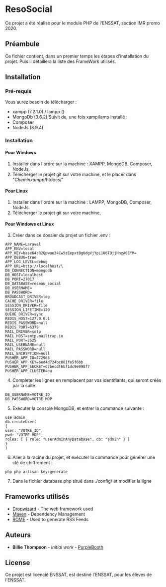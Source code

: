 # ResoSocial

Ce projet a été réalisé pour le module PHP de l'ENSSAT, section IMR promo 2020.

## Préambule

Ce fichier contient, dans un premier temps les étapes d'installation du projet.
Puis il détaillera la liste des FrameWork utilisés.

## Installation
### Pré-requis

Vous aurez besoin de télécharger :
 * xampp (7.2.1.0) / lampp ()
 * MongoDb (3.6.2)
Suivit de, une fois xamp/lamp installé :
 * Composer 
 * NodeJs (8.9.4)

### Installation
#### Pour Windows

1. Installer dans l'ordre sur la machine : XAMPP, MongoDB, Composer, NodeJs.
2. Télécherger le projet git sur votre machine, et le placer dans "_Cheminxampp_/htdocs/"

#### Pour Linux

1. Installer dans l'ordre sur la machine : LAMPP, MongoDB, Composer, NodeJs.
2. Télécherger le projet git sur votre machine, 

#### Pour Windows et Linux

3. Créer dans ce dossier du projet un fichier .env :
```
APP_NAME=Laravel
APP_ENV=local
APP_KEY=base64:R2Qpwae34Cw5zEepxtBg6dgVjYpL1U6T9jjHnzA6EYM=
APP_DEBUG=true
APP_LOG_LEVEL=debug
APP_URL=http://localhost/\
DB_CONNECTION=mongodb
DB_HOST=localhost
DB_PORT=27017
DB_DATABASE=reseau_social
DB_USERNAME=
DB_PASSWORD=
BROADCAST_DRIVER=log
CACHE_DRIVER=file
SESSION_DRIVER=file
SESSION_LIFETIME=120
QUEUE_DRIVER=sync
REDIS_HOST=127.0.0.1
REDIS_PASSWORD=null
REDIS_PORT=6379
MAIL_DRIVER=smtp
MAIL_HOST=smtp.mailtrap.io
MAIL_PORT=2525
MAIL_USERNAME=null
MAIL_PASSWORD=null
MAIL_ENCRYPTION=null
PUSHER_APP_ID=472965
PUSHER_APP_KEY=6ed4d724bc881fe5f6bb
PUSHER_APP_SECRET=d7becdf6bf1dc9e998f7
PUSHER_APP_CLUSTER=eu
```
4. Completer les lignes en remplacent par vos identifiants, qui seront créés par la suite.
```
DB_USERNAME=VOTRE_ID
DB_PASSWORD=VOTRE_MDP
```
5. Exécuter la console MongoDB, et entrer la commande suivante :
```
use admin
db.createUser(
{
user: "VOTRE_ID",
pwd: "VOTRE_MDP",
roles: [ { role: "userAdminAnyDatabase", db: "admin" } ]
}
)
```
6. Aller à la racine du projet, et exécuter la commande pour générer une clé de chiffrement :
```
php php artisan key:generate
```
7. Dans le fichier database.php situé dans ./config/ et modifier la ligne

## Frameworks utilisés

* [Dropwizard](http://www.dropwizard.io/1.0.2/docs/) - The web framework used
* [Maven](https://maven.apache.org/) - Dependency Management
* [ROME](https://rometools.github.io/rome/) - Used to generate RSS Feeds

## Auteurs

* **Billie Thompson** - *Initial work* - [PurpleBooth](https://github.com/PurpleBooth)

## License

Ce projet est licencié ENSSAT, est destiné l'ENSSAT, pour les élèves de l'ENSSAT.
